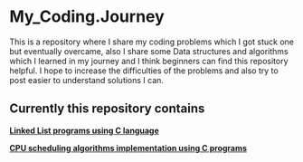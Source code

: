 # My_Coding.Journey
This is a repository where I share my coding problems which I got stuck one but eventually overcame, also I share some Data structures and algorithms which I learned in my journey and I think beginners can find this repository helpful.
I hope to increase the difficulties of the problems and also try to post easier to understand solutions I can.

## Currently this repository contains

**[Linked List programs using C language](https://github.com/Fellow-DevJk/My_Coding.Journey/tree/main/creating%20Linked%20Lists%20using%20C)**

**[CPU scheduling algorithms implementation using C programs](https://github.com/Fellow-DevJk/My_Coding.Journey/tree/main/CPU%20Scheduling%20Algorithms%20using%20C)**
